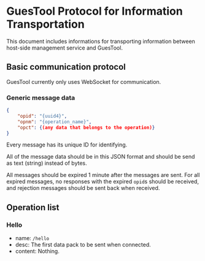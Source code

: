# GuesTool Protocol for Information Transportation

This document includes informations for transporting information between host-side management service and GuesTool.

## Basic communication protocol

GuesTool currently only uses WebSocket for communication.

### Generic message data

```json
{
    "opid": "{uuid4}",
    "opnm": "{operation_name}",
    "opct": {(any data that belongs to the operation)}
}
```

Every message has its unique ID for identifying.

All of the message data should be in this JSON format and should be send as text (string) instead of bytes.

All messages should be expired 1 minute after the messages are sent. For all expired messages, no responses with the expired `opid`s should be received, and rejection messages should be sent back when received.

## Operation list

### Hello

- name: `/hello`
- desc: The first data pack to be sent when connected.
- content: Nothing.
